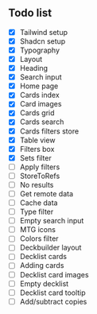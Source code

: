 ## Todo list

- [x] Tailwind setup
- [x] Shadcn setup
- [x] Typography
- [x] Layout
- [x] Heading
- [x] Search input
- [x] Home page
- [x] Cards index
- [x] Card images
- [x] Cards grid
- [x] Cards search
- [x] Cards filters store
- [x] Table view
- [x] Filters box
- [x] Sets filter
- [ ] Apply filters
- [ ] StoreToRefs
- [ ] No results
- [ ] Get remote data
- [ ] Cache data
- [ ] Type filter
- [ ] Empty search input
- [ ] MTG icons
- [ ] Colors filter
- [ ] Deckbuilder layout
- [ ] Decklist cards
- [ ] Adding cards
- [ ] Decklist card images
- [ ] Empty decklist
- [ ] Decklist card tooltip
- [ ] Add/subtract copies
